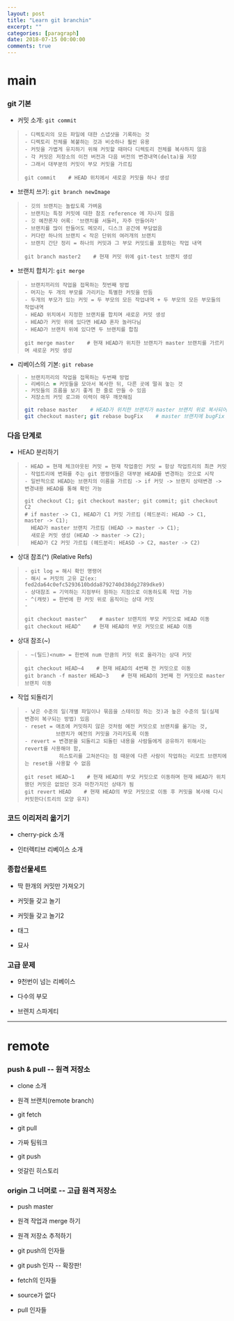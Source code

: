 ```yaml
---
layout: post
title: "Learn git branchin"
excerpt: ""
categories: [paragraph]
date: 2018-07-15 00:00:00
comments: true
---
```



main
====

### git 기본

-	커밋 소개: `git commit`

> ```
> - 디렉토리의 모든 파일에 대한 스냅샷을 기록하는 것
> - 디렉토리 전체를 복붙하는 것과 비슷하나 훨씬 유용
> - 커밋을 가볍게 유지하기 위해 커밋할 때마다 디렉토리 전체를 복사하지 않음
> - 각 커밋은 저장소의 이전 버전과 다음 버전의 변경내역(delta)을 저장
> - 그래서 대부분의 커밋이 부모 커밋을 가르킴
>
> git commit    # HEAD 위치에서 새로운 커밋을 하나 생성
> ```

-	브랜치 쓰기: `git branch newImage`

> ```
> - 깃의 브랜치는 놀랍도록 가벼움
> - 브랜치는 특정 커밋에 대한 참조 reference 에 지나지 않음
> - 깃 예찬론자 어록: '브랜치를 서둘러, 자주 만들어라'
> - 브랜치를 많이 만들어도 메모리, 디스크 공간에 부담없음
> - 커다란 하나의 브랜치 < 작은 단위의 여러개의 브랜치
> - 브랜치 간단 정리 = 하나의 커밋과 그 부모 커밋드를 포함하는 작업 내역
>
> git branch master2    # 현재 커밋 위에 git-test 브랜치 생성
> ```

-	브랜치 합치기: `git merge`

> ```
> - 브랜치끼리의 작업을 접목하는 첫번째 방법
> - 머지는 두 개의 부모를 가리키는 특별한 커밋을 만듬
> - 두개의 부모가 있는 커밋 = 두 부모의 모든 작업내역 + 두 부모의 모든 부모들의 작업내역
> - HEAD 위치에서 지정한 브랜치를 합치며 새로운 커밋 생성
> - HEAD가 커밋 위에 있다면 HEAD 혼자 놀러다님
> - HEAD가 브랜치 위에 있다면 두 브랜치를 합침   
>
> git merge master    # 현재 HEAD가 위치한 브랜치가 master 브랜치를 가르키며 새로운 커밋 생성
> ```

-	리베이스의 기본: `git rebase`

> ```zsh
> - 브랜치끼리의 작업을 접목하는 두번째 방법
> - 리베이스 = 커밋들을 모아서 복사한 뒤, 다른 곳에 떨궈 놓는 것
> - 커밋들의 흐름을 보기 좋게 한 줄로 만들 수 있음
> - 저장소의 커밋 로그와 이력이 매우 깨끗해짐
>
> git rebase master    # HEAD가 위치한 브랜치가 master 브랜치 위로 복사되어 한 줄의 트리로 커밋 정리
> git checkout master; git rebase bugFix    # master 브랜치에 bugFix 브랜치를 병합
> ```

### 다음 단계로

-	HEAD 분리하기

> ```
> - HEAD = 현재 체크아웃된 커밋 = 현재 작업중인 커밋 = 항상 작업트리의 최큰 커밋
> - 작업트리에 변화를 주는 git 명령어들은 대부분 HEAD를 변경하는 것으로 시작
> - 일반적으로 HEAD는 브랜치의 이름을 가르킴 -> if 커밋 -> 브랜치 상태변경 -> 변경내용 HEAD를 통해 확인 가능
>
> git checkout C1; git checkout master; git commit; git checkout C2
> # if master -> C1, HEAD가 C1 커밋 가르킴 (헤드분리: HEAD -> C1, master -> C1);
>   HEAD가 master 브랜치 가르킴 (HEAD -> master -> C1);
>   새로운 커밋 생성 (HEAD -> master -> C2);
>   HEAD가 C2 커밋 가르킴 (헤드분리: HEASD -> C2, master -> C2)
> ```

-	상대 참조(^) (Relative Refs)

> ```
> - git log = 해시 확인 명령어
> - 해시 = 커밋의 고유 값(ex: fed2da64c0efc5293610bdda8792740d38dg2789dke9)
> - 상대참조 = 기억하는 지점부터 원하는 지점으로 이동하도록 작업 가능
> - ^(캐럿) = 한번에 한 커밋 위로 움직이는 상대 커밋
> -
>
> git checkout master^    # master 브랜치의 부모 커밋으로 HEAD 이동
> git checkout HEAD^    # 현재 HEAD의 부모 커밋으로 HEAD 이동
> ```

-	상대 참조(~)

  >```
  > - ~(틸드)<num> = 한번에 num 만큼의 커밋 위로 올라가는 상대 커밋
  > 
  > git checkout HEAD~4    # 현재 HEAD의 4번째 전 커밋으로 이동
  > git branch -f master HEAD~3    # 현재 HEAD의 3번째 전 커밋으로 master 브랜치 이동
  >```

-	작업 되돌리기
> ```
> - 낮은 수준의 일(개별 파일이나 묶음을 스테이징 하는 것)과 높은 수준의 일(실제 변경이 복구되는 방법) 있음
> - reset = 애초에 커밋하지 않은 것처럼 예전 커밋으로 브랜치를 옮기는 것, 
>           브랜치가 예전의 커밋을 가리키도록 이동 
> - revert = 변경분을 되돌리고 되돌린 내용을 사람들에게 공유하기 위해서는 revert를 사용해야 함, 
>            히스토리를 고쳐쓴다는 점 때문에 다른 사람이 작업하는 리모트 브랜치에는 reset을 사용할 수 없음
>
> git reset HEAD~1    # 현재 HEAD의 부모 커밋으로 이동하며 현재 HEAD가 위치했던 커밋은 없었던 것과 마찬가지인 상태가 됨
> git revert HEAD    # 현재 HEAD의 부모 커밋으로 이동 후 커밋을 복사해 다시 커밋한다(트리의 모양 유지)
> ```

### 코드 이리저리 옮기기

-	cherry-pick 소개

-	인터렉티브 리베이스 소개

### 종합선물세트

-	딱 한개의 커밋만 가져오기

-	커밋들 갖고 놀기

-	커밋들 갖고 놀기2

-	태그

-	묘사

### 고급 문제

-	9천번이 넘는 리베이스

-	다수의 부모

-	브렌치 스파게티

---

remote
======

### push & pull -- 원격 저장소

-	clone 소개

-	원격 브랜치(remote branch)

-	git fetch

-	git pull

-	가짜 팀워크

-	git push

-	엇갈린 히스토리

### origin 그 너머로 -- 고급 원격 저장소

-	push master

-	원격 작업과 merge 하기

-	원격 저장소 추적하기

-	git push의 인자들

-	git push 인자 -- 확장판!

-	fetch의 인자들

-	source가 없다

-	pull 인자들
